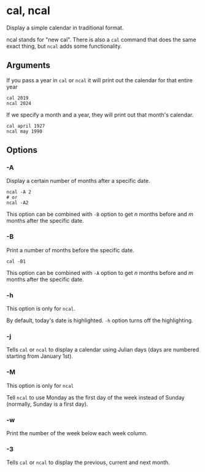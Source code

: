 # cal, ncal

Display a simple calendar in traditional format.

ncal stands for "new cal". There is also a `cal` command that does the same exact thing,
but `ncal` adds some functionality.

## Arguments

If you pass a year in `cal` or `ncal` it will print out the calendar for that entire
year

```shell
cal 2019
ncal 2024
```

If we specify a month and a year, they will print out that month's calendar.

```shell
cal april 1927
ncal may 1990
```

## Options

### -A

Display a certain number of months after a specific date.

```shell
ncal -A 2
# or
ncal -A2
```

This option can be combined with `-B` option to get *n* months before and *m* months
after the specific date.

### -B

Print a number of months before the specific date.

```shell
cal -B1
```

This option can be combined with `-A` option to get *n* months before and *m* months
after the specific date.

### -h

This option is only for `ncal`.

By default, today's date is highlighted. `-h` option turns off the highlighting.

### -j

Tells `cal` or `ncal` to display a calendar using Julian days (days are numbered
starting from January 1st).

### -M

This option is only for `ncal`

Tell `ncal` to use Monday as the first day of the week instead of Sunday (normally,
Sunday is a first day).

### -w

Print the number of the week below each week column.

### -3

Tells `cal` or `ncal` to display the previous, current and next month.
